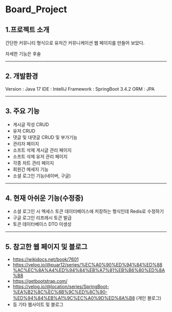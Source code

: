 # Board_Project

## 1.프로젝트 소개
   간단한 커뮤니티 형식으로 유저간 커뮤니케이션 웹 페이지를 만들어 보았다.

자세한 기능은 후술

***

## 2. 개발환경
   Version : Java 17
   IDE : IntelliJ
   Framework : SpringBoot 3.4.2
   ORM : JPA


***

## 3. 주요 기능
  - 게시글 작성 CRUD
  - 유저 CRUD
  - 댓글 및 대댓글 CRUD 및 부가기능
  - 관리자 페이지
  - 소프트 삭제 게시글 관리 페이지
  - 소프트 삭제 유저 관리 페이지
  - 각종 차트 관리 페이지
  - 회원간 메세지 기능
  - 소셜 로그인 기능(네이버, 구글)
***

## 4. 현재 아쉬운 기능(수정중)
  - 소셜 로그인 시 엑세스 토큰 데이터베이스에 저장하는 형식인데 Redis로 수정하기
  - 구글 로그인 리프레시 토큰 발급 
  - 토큰 데이터베이스 DTO 미생성 

***
## 5. 참고한 웹 페이지 및 블로그

  - https://wikidocs.net/book/7601
  - https://velog.io/@puar12/series/%EC%A0%90%ED%94%84%ED%88%AC%EC%8A%A4%ED%94%84%EB%A7%81%EB%B6%80%ED%8A%B8
  - https://getbootstrap.com/
  - https://velog.io/@location/series/SpringBoot-%EA%B2%8C%EC%8B%9C%ED%8C%90-%ED%94%84%EB%A1%9C%EC%A0%9D%ED%8A%B8 (개인 블로그)
  - 등 기타 웹사이트 및 블로그